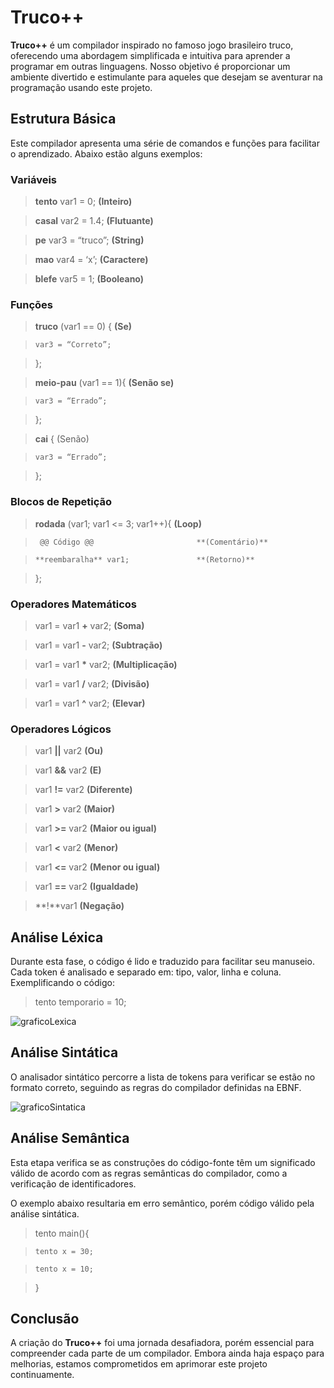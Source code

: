 # Truco++
**Truco++** é um compilador inspirado no famoso jogo brasileiro truco, oferecendo uma abordagem simplificada e intuitiva para aprender a programar em outras linguagens. Nosso objetivo é proporcionar um ambiente divertido e estimulante para aqueles que desejam se aventurar na programação usando este projeto.

## Estrutura Básica
Este compilador apresenta uma série de comandos e funções para facilitar o aprendizado. Abaixo estão alguns exemplos:

### Variáveis
> **tento** var1 = 0;                     **(Inteiro)**

> **casal** var2 = 1.4;                   **(Flutuante)**

> **pe** var3 = “truco”;                  **(String)**

> **mao** var4 = ‘x’;                     **(Caractere)**

> **blefe** var5 = 1;                     **(Booleano)**

### Funções
> **truco** (var1 == 0) {                 **(Se)**

>     var3 = “Correto”;

> };

> **meio-pau** (var1 == 1){               **(Senão se)**

>     var3 = “Errado”;

> };

> **cai** { (Senão)

>     var3 = “Errado”;

> };

### Blocos de Repetição
> **rodada** (var1; var1 <= 3; var1++){   **(Loop)**

>      @@ Código @@                       **(Comentário)**

>     **reembaralha** var1;               **(Retorno)**
    
> };

### Operadores Matemáticos
> var1 = var1 **+** var2;                 **(Soma)**

> var1 = var1 **-** var2;                 **(Subtração)**

> var1 = var1 __*__ var2;                 **(Multiplicação)**

> var1 = var1 **/** var2;                 **(Divisão)**

> var1 = var1 **^** var2;                 **(Elevar)**

### Operadores Lógicos
> var1 **||** var2                        **(Ou)**

> var1 **&&** var2                        **(E)**

> var1 **!=** var2                        **(Diferente)**

> var1 **>** var2                         **(Maior)**

> var1 **>=** var2                        **(Maior ou igual)**

> var1 **<** var2                         **(Menor)**

> var1 **<=** var2                        **(Menor ou igual)**

> var1 **==** var2                        **(Igualdade)**

> **!**var1                               **(Negação)**

## Análise Léxica
Durante esta fase, o código é lido e traduzido para facilitar seu manuseio. Cada token é analisado e separado em: tipo, valor, linha e coluna.
Exemplificando o código:

> tento temporario = 10;

![graficoLexica](https://github.com/DavilaGustavo/compiladorTruco/assets/106328212/fca99262-fc97-42a9-844a-028d21e8f2fe)

## Análise Sintática
O analisador sintático percorre a lista de tokens para verificar se estão no formato correto, seguindo as regras do compilador definidas na EBNF.

![graficoSintatica](https://github.com/DavilaGustavo/compiladorTruco/assets/106328212/e21839ee-9ccf-477b-b49e-91500c473589)

## Análise Semântica
Esta etapa verifica se as construções do código-fonte têm um significado válido de acordo com as regras semânticas do compilador, como a verificação de identificadores.

O exemplo abaixo resultaria em erro semântico, porém código válido pela análise sintática.

> tento main(){​

>     tento x = 30;​

>     tento x = 10;​

> } 

## Conclusão
A criação do **Truco++** foi uma jornada desafiadora, porém essencial para compreender cada parte de um compilador. Embora ainda haja espaço para melhorias, estamos comprometidos em aprimorar este projeto continuamente.